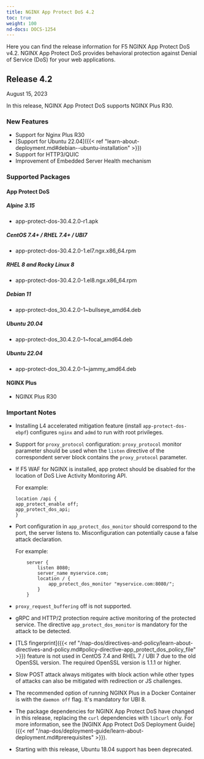 ```yaml
---
title: NGINX App Protect DoS 4.2
toc: true
weight: 100
nd-docs: DOCS-1254
---
```


Here you can find the release information for F5 NGINX App Protect DoS v4.2. NGINX App Protect DoS provides behavioral protection against Denial of Service (DoS) for your web applications.

## Release 4.2

August 15, 2023

In this release, NGINX App Protect DoS supports NGINX Plus R30.

### New Features

- Support for Nginx Plus R30
- [Support for Ubuntu 22.04]({{< ref "learn-about-deployment.md#debian--ubuntu-installation" >}})
- Support for HTTP3/QUIC
- Improvement of Embedded Server Health mechanism

### Supported Packages

#### App Protect DoS

##### Alpine 3.15

- app-protect-dos-30.4.2.0-r1.apk

##### CentOS 7.4+ / RHEL 7.4+ / UBI7

- app-protect-dos-30.4.2.0-1.el7.ngx.x86_64.rpm

##### RHEL 8 and Rocky Linux 8

- app-protect-dos-30.4.2.0-1.el8.ngx.x86_64.rpm

##### Debian 11

- app-protect-dos_30.4.2.0-1~bullseye_amd64.deb

##### Ubuntu 20.04

- app-protect-dos_30.4.2.0-1~focal_amd64.deb

##### Ubuntu 22.04

- app-protect-dos_30.4.2.0-1~jammy_amd64.deb


#### NGINX Plus

- NGINX Plus R30


### Important Notes

- Installing L4 accelerated mitigation feature (install `app-protect-dos-ebpf`) configures `nginx` and `admd` to run with root privileges.

- Support for `proxy_protocol` configuration: `proxy_protocol` monitor parameter should be used when the `listen` directive of the correspondent server block contains the `proxy_protocol` parameter.

- If F5 WAF for NGINX is installed, app protect should be disabled for the location of DoS Live Activity Monitoring API.

    For example:

    ```shell
    location /api {
    app_protect_enable off;
    app_protect_dos_api;
    }
    ```

- Port configuration in `app_protect_dos_monitor` should correspond to the port, the server listens to. Misconfiguration can potentially cause a false attack declaration.

    For example:

    ```shell
        server {
            listen 8080;
            server_name myservice.com;
            location / {
                app_protect_dos_monitor "myservice.com:8080/";
            }
        }
    ```

- `proxy_request_buffering` off is not supported.

- gRPC and HTTP/2 protection require active monitoring of the protected service. The directive `app_protect_dos_monitor` is mandatory for the attack to be detected.

- [TLS fingerprint]({{< ref "/nap-dos/directives-and-policy/learn-about-directives-and-policy.md#policy-directive-app_protect_dos_policy_file" >}}) feature is not used in CentOS 7.4 and RHEL 7 / UBI 7 due to the old OpenSSL version. The required OpenSSL version is 1.1.1 or higher.

- Slow POST attack always mitigates with block action while other types of attacks can also be mitigated with redirection or JS challenges.

- The recommended option of running NGINX Plus in a Docker Container is with the `daemon off` flag. It's mandatory for UBI 8.

- The package dependencies for NGINX App Protect DoS have changed in this release, replacing the `curl` dependencies with `libcurl` only. For more information, see the [NGINX App Protect DoS Deployment Guide]({{< ref "/nap-dos/deployment-guide/learn-about-deployment.md#prerequisites" >}}).

- Starting with this release, Ubuntu 18.04 support has been deprecated.
